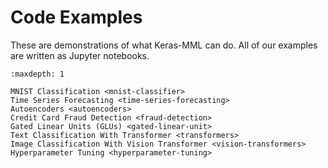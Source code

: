 # Code Examples

These are demonstrations of what Keras-MML can do. All of our examples are written as Jupyter notebooks.

```{toctree}
:maxdepth: 1

MNIST Classification <mnist-classifier>
Time Series Forecasting <time-series-forecasting>
Autoencoders <autoencoders>
Credit Card Fraud Detection <fraud-detection>
Gated Linear Units (GLUs) <gated-linear-unit>
Text Classification With Transformer <transformers>
Image Classification With Vision Transformer <vision-transformers>
Hyperparameter Tuning <hyperparameter-tuning>
```
